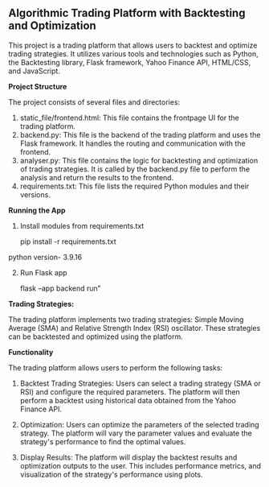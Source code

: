 ## Algorithmic Trading Platform with Backtesting and Optimization

This project is a trading platform that allows users to backtest and optimize trading strategies. It utilizes various tools and technologies such as Python, the Backtesting library, Flask framework, Yahoo Finance API, HTML/CSS, and JavaScript.


**Project Structure**

The project consists of several files and directories:

1. static_file/frontend.html: This file contains the frontpage UI for the trading platform.
2. backend.py: This file is the backend of the trading platform and uses the Flask framework. It handles the routing and communication with the frontend.
3. analyser.py: This file contains the logic for backtesting and optimization of trading strategies. It is called by the backend.py file to perform the analysis and return the results to      the frontend.
4. requirements.txt: This file lists the required Python modules and their versions.


**Running the App**

1. Install modules from requirements.txt

	pip install -r requirements.txt
	
python version- 3.9.16

2. Run Flask app

   flask –app backend run”
   
   
**Trading Strategies:**

The trading platform implements two trading strategies: Simple Moving Average (SMA) and Relative Strength Index (RSI) oscillator. These strategies can be backtested and optimized using the platform.


**Functionality**

The trading platform allows users to perform the following tasks:

1. Backtest Trading Strategies: Users can select a trading strategy (SMA or RSI) and configure the required parameters. The platform will then perform a backtest using historical data obtained from the Yahoo Finance API.

2. Optimization: Users can optimize the parameters of the selected trading strategy. The platform will vary the parameter values and evaluate the strategy's performance to find the optimal values.

3. Display Results: The platform will display the backtest results and optimization outputs to the user. This includes performance metrics, and visualization of the strategy's performance using plots.


